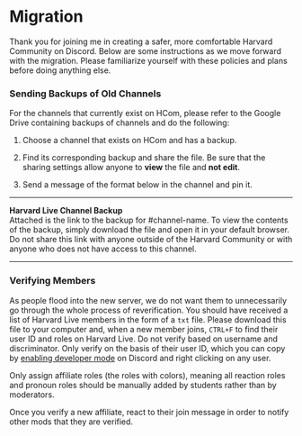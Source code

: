 # Migration
Thank you for joining me in creating a safer, more comfortable Harvard Community on Discord. Below are some instructions as we move forward with the migration. Please familiarize yourself with these policies and plans before doing anything else. 

### Sending Backups of Old Channels 
For the channels that currently exist on HCom, please refer to the Google Drive containing backups of channels and do the following: 

1. Choose a channel that exists on HCom and has a backup. 

2. Find its corresponding backup and share the file. Be sure that the sharing settings allow anyone to **view** the file and **not edit**. 

3. Send a message of the format below in the channel and pin it. 

<hr>

**Harvard Live Channel Backup** \
    Attached is the link to the backup for #channel-name. To view the contents of the backup, simply download the file and open it in your default browser. Do not share this link with anyone outside of the Harvard Community or with anyone who does not have access to this channel. 
<hr>

### Verifying Members 
As people flood into the new server, we do not want them to unnecessarily go through the whole process of reverification. You should have received a list of Harvard Live members in the form of a `txt` file. Please download this file to your computer and, when a new member joins, `CTRL+F` to find their user ID and roles on Harvard Live. Do not verify based on username and discriminator. Only verify on the basis of their user ID, which you can copy by [enabling developer mode](https://www.howtogeek.com/714348/how-to-enable-or-disable-developer-mode-on-discord/#:~:text=In%20Discord's%20settings%20menu%2C%20select,the%20%E2%80%9CDeveloper%20Mode%E2%80%9D%20option.) on Discord and right clicking on any user.

Only assign affiliate roles (the roles with colors), meaning all reaction roles and pronoun roles should be manually added by students rather than by moderators. 

Once you verify a new affiliate, react to their join message in order to notify other mods that they are verified. 